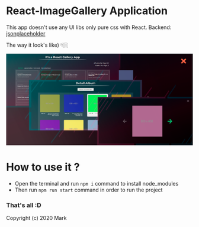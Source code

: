 # React-ImageGallery Application
This app doesn't use any UI libs only pure css with React. Backend: [jsonplaceholder](https://jsonplaceholder.typicode.com/ "jsonplaceholder")

The way it look's like) 👇🏼

![](./ImageGalery__preview.png)

# How to use it ?
 - Open the terminal and run ```npm i``` command to install node_modules
 - Then run ```npm run start``` command in order to run the project
 
### That's all :D

Copyright (c) 2020 Mark
